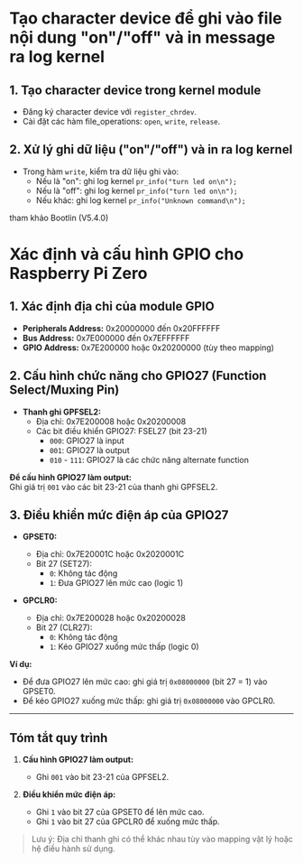 # Tạo character device để ghi vào file nội dung "on"/"off" và in message ra log kernel

## 1. Tạo character device trong kernel module

- Đăng ký character device với `register_chrdev`.
- Cài đặt các hàm file_operations: `open`, `write`, `release`.

## 2. Xử lý ghi dữ liệu ("on"/"off") và in ra log kernel

- Trong hàm `write`, kiểm tra dữ liệu ghi vào:
    - Nếu là "on": ghi log kernel `pr_info("turn led on\n");`
    - Nếu là "off": ghi log kernel `pr_info("turn led on\n");`
    - Nếu khác: ghi log kernel `pr_info("Unknown command\n");`


tham khảo Bootlin (V5.4.0)

# Xác định và cấu hình GPIO cho Raspberry Pi Zero

## 1. Xác định địa chỉ của module GPIO

- **Peripherals Address:** 0x20000000 đến 0x20FFFFFF
- **Bus Address:** 0x7E000000 đến 0x7EFFFFFF
- **GPIO Address:** 0x7E200000 hoặc 0x20200000 (tùy theo mapping)

## 2. Cấu hình chức năng cho GPIO27 (Function Select/Muxing Pin)

- **Thanh ghi GPFSEL2:**  
    - Địa chỉ: 0x7E200008 hoặc 0x20200008
    - Các bit điều khiển GPIO27: FSEL27 (bit 23-21)
        - `000`: GPIO27 là input
        - `001`: GPIO27 là output
        - `010` - `111`: GPIO27 là các chức năng alternate function

**Để cấu hình GPIO27 làm output:**  
Ghi giá trị `001` vào các bit 23-21 của thanh ghi GPFSEL2.

## 3. Điều khiển mức điện áp của GPIO27

- **GPSET0:**  
    - Địa chỉ: 0x7E20001C hoặc 0x2020001C
    - Bit 27 (SET27):  
        - `0`: Không tác động  
        - `1`: Đưa GPIO27 lên mức cao (logic 1)

- **GPCLR0:**  
    - Địa chỉ: 0x7E200028 hoặc 0x20200028
    - Bit 27 (CLR27):  
        - `0`: Không tác động  
        - `1`: Kéo GPIO27 xuống mức thấp (logic 0)

**Ví dụ:**  
- Để đưa GPIO27 lên mức cao: ghi giá trị `0x08000000` (bit 27 = 1) vào GPSET0.
- Để kéo GPIO27 xuống mức thấp: ghi giá trị `0x08000000` vào GPCLR0.

---

## Tóm tắt quy trình

1. **Cấu hình GPIO27 làm output:**  
     - Ghi `001` vào bit 23-21 của GPFSEL2.

2. **Điều khiển mức điện áp:**  
     - Ghi `1` vào bit 27 của GPSET0 để lên mức cao.
     - Ghi `1` vào bit 27 của GPCLR0 để xuống mức thấp.

> Lưu ý: Địa chỉ thanh ghi có thể khác nhau tùy vào mapping vật lý hoặc hệ điều hành sử dụng.

